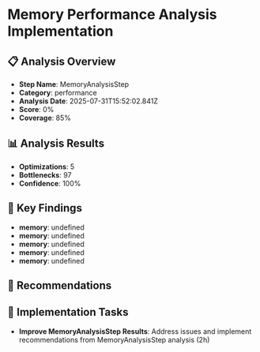 # Memory Performance Analysis Implementation

## 📋 Analysis Overview
- **Step Name**: MemoryAnalysisStep
- **Category**: performance
- **Analysis Date**: 2025-07-31T15:52:02.841Z
- **Score**: 0%
- **Coverage**: 85%

## 📊 Analysis Results
- **Optimizations**: 5
- **Bottlenecks**: 97
- **Confidence**: 100%

## 🎯 Key Findings
- **memory**: undefined
- **memory**: undefined
- **memory**: undefined
- **memory**: undefined
- **memory**: undefined

## 📝 Recommendations


## 🔧 Implementation Tasks
- **Improve MemoryAnalysisStep Results**: Address issues and implement recommendations from MemoryAnalysisStep analysis (2h)
